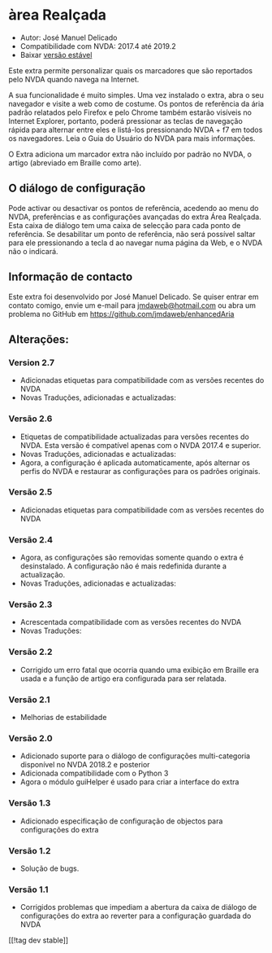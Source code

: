 # àrea Realçada #

* Autor: José Manuel Delicado
* Compatibilidade com NVDA: 2017.4 até 2019.2
* Baixar [versão estável][1]

Este extra permite personalizar quais os marcadores que são reportados pelo
NVDA quando navega na Internet.

A sua funcionalidade é muito simples. Uma vez instalado o extra, abra o seu
navegador e visite a web como de costume. Os pontos de referência da ária
padrão relatados pelo Firefox e pelo Chrome também estarão visíveis no
Internet Explorer, portanto, poderá pressionar as teclas de navegação rápida
para alternar entre eles e listá-los pressionando NVDA + f7 em todos os
navegadores. Leia o Guia do Usuário do NVDA para mais informações.

O Extra adiciona um marcador extra não incluído por padrão no NVDA, o artigo
(abreviado em Braille como arte).

## O diálogo de configuração

Pode activar ou desactivar os pontos de referência, acedendo ao menu do
NVDA, preferências e as configurações avançadas do extra  Área
Realçada. Esta caixa de diálogo tem uma caixa de selecção para cada ponto de
referência. Se desabilitar um ponto de referência, não será possível saltar
para ele pressionando a tecla d ao navegar numa página da Web, e o NVDA não
o indicará.

## Informação de contacto

Este extra foi desenvolvido por José Manuel Delicado. Se quiser entrar em
contato comigo, envie um e-mail para jmdaweb@hotmail.com ou abra um problema
no GitHub em https://github.com/jmdaweb/enhancedAria

## Alterações:

### Version 2.7

* Adicionadas etiquetas para compatibilidade com as versões recentes do NVDA 
* Novas Traduções, adicionadas e actualizadas:

### Versão 2.6

* Etiquetas de compatibilidade actualizadas para versões recentes do
  NVDA. Esta versão é compatível apenas com o NVDA 2017.4 e superior.
* Novas Traduções, adicionadas e actualizadas:
* Agora, a configuração é aplicada automaticamente, após alternar os perfis
  do NVDA e restaurar as configurações para os padrões originais.

### Versão 2.5

* Adicionadas etiquetas para compatibilidade com as versões recentes do NVDA 

### Versão 2.4

* Agora, as configurações são removidas somente quando o extra é
  desinstalado. A configuração não é mais redefinida durante a actualização.
* Novas Traduções, adicionadas e actualizadas:

### Versão 2.3

* Acrescentada compatibilidade com as versões recentes do NVDA 
* Novas Traduções:

### Versão 2.2

* Corrigido um erro fatal que ocorria quando uma exibição em Braille era
  usada e a função de artigo era configurada para ser relatada.

### Versão 2.1

* Melhorias de estabilidade

### Versão 2.0

* Adicionado suporte para o diálogo de configurações multi-categoria
  disponível no NVDA 2018.2 e posterior
* Adicionada compatibilidade com o Python 3
* Agora o módulo guiHelper é usado para criar a interface do extra

### Versão 1.3

* Adicionado especificação de configuração de objectos para configurações do
  extra

### Versão 1.2

* Solução de bugs.

### Versão 1.1

* Corrigidos problemas que impediam a abertura da caixa de diálogo de
  configurações do extra ao reverter para a configuração guardada do NVDA

[[!tag dev stable]]

[1]: https://addons.nvda-project.org/files/get.php?file=earia
